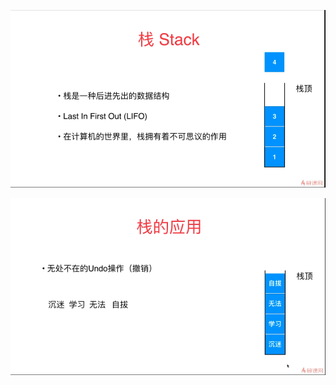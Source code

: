 ![](https://raw.githubusercontent.com/im-vincent/image/master/20191224145827.png)

![](https://raw.githubusercontent.com/im-vincent/image/master/20191224150050.png)

